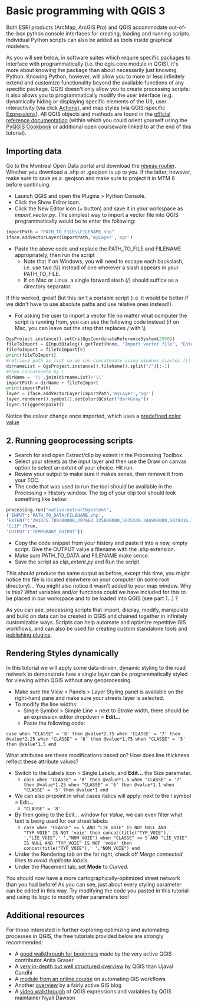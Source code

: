 # Basic programming with QGIS 3

Both ESRI products (ArcMap, ArcGIS Pro) and QGIS accommodate out-of-the-box python console interfaces for creating, loading and running scripts. Individual Python scripts can also be added as tools inside graphical modelers.

As you will see below, in software suites which require specific packages to interface with programmatically (i.e. the qgis.core module in QGIS), it's more about knowing the package than about necessarily just knowing Python. Knowing Python, however, will allow you to more or less infinitely extend and customize functionality beyond the available functions of any specific package. QGIS doesn't only allow you to create processing scripts: it also allows you to programmatically modify the user interface (e.g. dynamically hiding or displaying specific elements of the UI), user interactivity (via click [Actions](https://docs.qgis.org/3.22/en/docs/training_manual/create_vector_data/actions.html)), and map styles (via QGIS-specific [Expressions](https://docs.qgis.org/3.22/en/docs/user_manual/expressions/expression.html)). All QGIS objects and methods are found in the [official reference documentation](https://qgis.org/pyqgis/master/) (within which you could orient yourself using the [PyQGIS Cookbook](https://docs.qgis.org/3.22/en/docs/pyqgis_developer_cookbook/index.html) or additional open courseware linked to at the end of this tutorial).

## Importing data

Go to the Montreal Open Data portal and download the [réseau routier](https://donnees.montreal.ca/ville-de-montreal/geobase#resource-g%C3%A3%C2%A9obase). Whether you download a .shp or .geojson is up to you. If the latter, however, make sure to save as a .geojson and make sure to project it in MTM 8 before continuing.
- Launch QGIS and open the Plugins > Python Console.
- Click the Show Editor icon.
- Click the New Editor icon (+ button) and save it in your workspace as *import_vector.py*.
The simplest way to import a vector file into QGIS programmatically would be to enter the following:
```python
importPath = "PATH_TO_FILE\\FILENAME.shp"
iface.addVectorLayer(importPath,'myLayer','ogr')
```
- Paste the above code and replace the PATH_TO_FILE and FILENAME appropriately, then run the script
  - Note that if on Windows, you will need to escape each backslash, i.e. use two (\\\\) instead of one wherever a slash appears in your PATH_TO_FILE.
  - If on Mac or Linux, a single forward slash (/) should suffice as a directory separator.

If this worked, great! But this isn't a portable script (i.e. it would be better if we didn't have to use absolute paths and use relative ones instead!).

- For asking the user to import a vector file no matter what computer the script is running from, you can use the following code instead (if on Mac, you can leave out the step that replaces / with \\)

```python
QgsProject.instance().setCrs(QgsCoordinateReferenceSystem(2950))
fileToImport = QInputDialog().getText(None, "Import vector file", "Enter path to file:")
fileToImport = fileToImport[0]
print(fileToImport)
#retrieve path as list so we can concatenate using windows slashes (\) instead
dirnameList = QgsProject.instance().fileName().split("/")[:-1]
#then concatenate by \
dirName = '\\'.join(dirnameList)+'\\'
importPath = dirName + fileToImport
print(importPath)
layer = iface.addVectorLayer(importPath,'myLayer','ogr')
layer.renderer().symbol().setColor(QColor("darkGray"))
layer.triggerRepaint()
```

Notice the colour change once imported, which uses a [predefined color value](https://doc.qt.io/qt-5/qcolor.html#predefined-colors)


## 2. Running geoprocessing scripts

- Search for and open Extract/clip by extent in the Processing Toolbox.
- Select your streets as the input layer and then use the Draw on canvas option to select an extent of your choice. Hit run.
- Review your output to make sure it makes sense, then remove it from your TOC.
- The code that was used to run the tool should be available in the Processing > History window. The log of your clip tool should look something like below:

```python
processing.run("native:extractbyextent",
{'INPUT':'PATH_TO_DATA/FILENAME.shp',
'EXTENT':'291035.789300000,297662.225800000,5035249.344900000,5039316.111100000 [EPSG:2950]',
'CLIP':True,
'OUTPUT':'TEMPORARY_OUTPUT'})
```

- Copy the code snippet from your history and paste it into a new, empty script. Give the OUTPUT value a filename with the .shp extension.
- Make sure PATH_TO_DATA and FILENAME make sense.
- Save the script as *clip_extent.py* and Run the script.

This should produce the same output as before, except this time, you might notice the file is located
elsewhere on your computer (in some root directory)... You might also notice it wasn't added to your map window. Why is this? What
variables and/or functions could we have included for this to be placed in our workspace and to be loaded into QGIS (see part 1…) ?

As you can see, processing scripts that import, display, modify, manipulate and build on data can be created in
QGIS and chained together in infinitely customizable ways. Scripts can help automate and optimize repetitive GIS
workflows, and can also be used for creating custom standalone tools and [publishing plugins](https://autogis-site.readthedocs.io/en/2019/lessons/L7/pyqgis.html#creating-qgis-plugins).

## Rendering Styles dynamically

In this tutorial we will apply some data-driven, dynamic styling to the road network to demonstrate how a
single layer can be programmatically styled for viewing within QGIS without any geoprocessing.

- Make sure the View > Panels > Layer Styling panel is available on the right-hand pane and make
sure your streets layer is selected.
- To modify the line widths:
  - Single Symbol > Simple Line > next to Stroke width, there should be an expression editor
dropdown > **Edit…**
  - Paste the following code:

```
case when "CLASSE" = '8' then @value*2.75 when 'CLASSE' = '7' then @value*2.25 when "CLASSE" = '6' then @value*1.75 when "CLASSE" = '5' then @value*1.5 end
```

What attributes are these modifications based on? How does line thickness reflect these attribute values?

- Switch to the Labels icon > Single Labels, and **Edit…** the Size parameter.
  - `case when "CLASSE" = '8' then @value*1.5 when "CLASSE" = '7' then @value*1.25 when "CLASSE" = '6' then @value*1.1 when "CLASSE" = '5' then @value*1 end`
- We can also pinpoint in what cases italics will apply: next to the I symbol > Edit…
  - `"CLASSE" = '8'`
- By then going to the Edit… window for *Value*, we can even filter what text is being used for our
street labels:
  - `case when "CLASSE" >= 5 AND "LIE_VOIE" IS NOT NULL AND "TYP_VOIE" IS NOT 'voie' then concat(title("TYP_VOIE"),' ',"LIE_VOIE",' ',"NOM_VOIE") when "CLASSE" >= 5 AND "LIE_VOIE" IS NULL AND "TYP_VOIE" IS NOT 'voie' then concat(title("TYP_VOIE"),' ',"NOM_VOIE") end`
- Under the Rendering tab on the far right, check off *Merge connected lines to avoid duplicate labels*.
- Under the Placement tab, set **Mode** to *Curved*.

You should now have a more cartographically-optimized street network than you had before! As you can see,
just about every styling parameter can be edited in this way. Try modifying the code you pasted in this
tutorial and using its logic to modify other parameters too!

## Additional resources

For those interested in further exploring optimizing and automating processes in QGIS, the free tutorials provided below are
strongly recommended:
- A [good walkthrough for beginners](https://anitagraser.com/pyqgis-101-introduction-to-qgis-python-programming-for-non-programmers/) made by the very active QGIS contributor Anita Graser
- A [very in-depth but well structured overview](https://courses.spatialthoughts.com/pyqgis-in-a-day.html) by QGIS titan Ujaval Gandhi
- A [module from an online course](https://autogis-site.readthedocs.io/en/2019/lessons/L7/pyqgis.html) on automating GIS workflows
- Another [overview](https://www.geodose.com/p/pyqgis.html) by a fairly active GIS blog
- A [video walkthrough](https://www.youtube.com/watch?v=h-mpUkwDdOQ) of QGIS expressions and variables by QGIS maintainer Nyall Dawson
